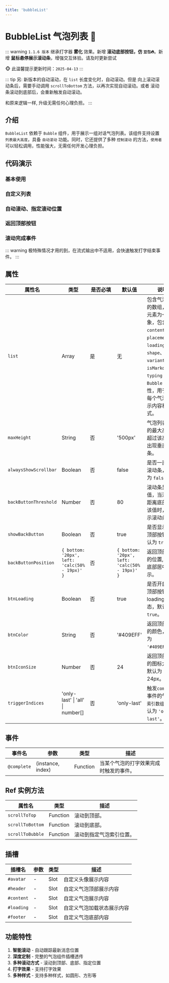 ```yaml
---
title: 'bubbleList'
---
```


# BubbleList 气泡列表 🍅

::: warning
`1.1.6 版本` 继承打字器 **雾化** 效果。新增 **滚动底部按钮，仿 `豆包`🔥**。新增 **鼠标悬停展示滚动条**，增强交互体验。请及时更新尝试

🐵 此温馨提示更新时间：`2025-04-13`
:::

::: tip
另: 新版本的自动滚动，在 `list` 长度变化时，自动滚动。但是 向上滚动滚动条后，需要手动调用
`scrollToBottom` 方法，以再次实现自动滚动。或者 滚动条滚动到底部后，会重新触发自动滚动。

和原来逻辑一样, 升级无需任何心理负担。
:::

## 介绍

`BubbleList` 依赖于 `Bubble` 组件，用于展示一组对话气泡列表。该组件支持设置 `列表最大高度`，具备 `自动滚动` 功能。同时，它还提供了多种 `控制滚动` 的方法，`使用者` 可以轻松调用，性能强大，无需任何开发心理负担。

## 代码演示

### 基本使用

<demo src="./demos/list.vue"></demo>

### 自定义列表

<demo src="./demos/customized.vue"></demo>

### 自动滚动、指定滚动位置

<demo src="./demos/scroll-to.vue"></demo>

### 返回顶部按钮

<demo src="./demos/back-button.vue"></demo>

### 滚动完成事件

::: warning
极特殊情况才用的到，在流式输出中不适用，会快速触发打字结束事件。
:::

<demo src="./demos/on-complete.vue"></demo>

## 属性

| 属性名                | 类型                                           | <div style="width: 70px">是否必填</div> | 默认值                                         | 说明                                                                                                                                                                            |
| --------------------- | ---------------------------------------------- | --------------------------------------- | ---------------------------------------------- | ------------------------------------------------------------------------------------------------------------------------------------------------------------------------------- |
| `list`                | Array                                          | 是                                      | 无                                             | 包含气泡信息的数组，每个元素为一个对象，包含 `content`、`placement`、`loading`、`shape`、`variant`、`isMarkdown`、`typing` 等 `Bubble` 属性，用于配置每个气泡的显示内容和样式。 |
| `maxHeight`           | String                                         | 否                                      | '500px'                                        | 气泡列表容器的最大高度，超过该高度会出现垂直滚动条。                                                                                                                            |
| `alwaysShowScrollbar` | Boolean                                        | 否                                      | false                                          | 是否一直显示滚动条，默认为 `false`。                                                                                                                                            |
| `backButtonThreshold` | Number                                         | 否                                      | 80                                             | 滚动条显示阈值，当滚动条距离底部小于该值时，会显示滚动条。                                                                                                                      |
| `showBackButton`      | Boolean                                        | 否                                      | true                                           | 是否显示返回顶部按钮，默认为 `true`。                                                                                                                                           |
| `backButtonPosition`  | `{ bottom: '20px', left: 'calc(50% - 19px)' }` | 否                                      | `{ bottom: '20px', left: 'calc(50% - 19px)' }` | 返回顶部按钮的位置, 默认底部居中展示。                                                                                                                                          |
| `btnLoading`          | Boolean                                        | 否                                      | true                                           | 是否开启返回顶部按钮 loading 状态，默认为 `true`。                                                                                                                              |
| `btnColor`            | String                                         | 否                                      | '#409EFF'                                      | 返回顶部按钮的颜色，默认为 `'#409EFF'`。                                                                                                                                        |
| `btnIconSize`         | Number                                         | 否                                      | 24                                             | 返回顶部按钮的图标大小，默认为 24px。                                                                                                                                           |
| `triggerIndices`      | 'only-last' \| 'all' \| number[]               | 否                                      | 'only-last'                                    | 触发`complete`事件的气泡 `索引数组`，默认为 `'only-last'`。                                                                                                                     |

## 事件

| 事件名      | 参数              | 类型     | 描述                                   |
| ----------- | ----------------- | -------- | -------------------------------------- |
| `@complete` | (instance, index) | Function | 当某个气泡的打字效果完成时触发的事件。 |

## Ref 实例方法

| 属性名           | 类型     | 描述                     |
| ---------------- | -------- | ------------------------ |
| `scrollToTop`    | Function | 滚动到顶部。             |
| `scrollToBottom` | Function | 滚动到底部。             |
| `scrollToBubble` | Function | 滚动到指定气泡索引位置。 |

## 插槽

| 插槽名     | 参数 | 类型 | 描述                       |
| ---------- | ---- | ---- | -------------------------- |
| `#avatar`  | -    | Slot | 自定义头像展示内容         |
| `#header`  | -    | Slot | 自定义气泡顶部展示内容     |
| `#content` | -    | Slot | 自定义气泡展示内容         |
| `#loading` | -    | Slot | 自定义气泡加载状态展示内容 |
| `#footer`  | -    | Slot | 自定义气泡底部内容         |

## 功能特性

1. **智能滚动** - 自动跟踪最新消息位置
2. **深度定制** - 完整的气泡组件插槽透传
3. **多种滚动方式** - 滚动到顶部、底部、指定位置
4. **打字效果** - 支持打字效果
5. **多种样式** - 支持多种样式，如圆形、方形等
